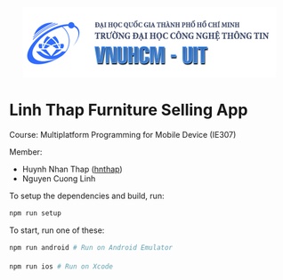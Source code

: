 <p align="center">
    <a href="https://www.uit.edu.vn/" title="University of Information Technology, VNU-HCM" style="border: none;">
        <img src="./assets/banner_uit.png" alt="University of Information Technology">
    </a>
</p>

# Linh Thap Furniture Selling App

Course: Multiplatform Programming for Mobile Device (IE307)

Member:

* Huynh Nhan Thap ([hnthap](https://github.com/hnthap))
* Nguyen Cuong Linh

To setup the dependencies and build, run:

```bash
npm run setup
```

To start, run one of these:

```bash
npm run android # Run on Android Emulator

npm run ios # Run on Xcode
```
